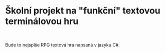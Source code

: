 <H1>Školní projekt na "funkční" textovou terminálovou hru</H1>
<br>

Bude to nejspíše RPG textová hra napsaná v jazyku C#.
